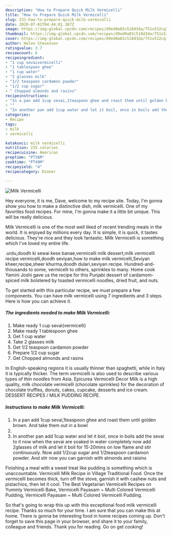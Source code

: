 ```yaml
---
description: "How to Prepare Quick Milk Vermicelli"
title: "How to Prepare Quick Milk Vermicelli"
slug: 231-how-to-prepare-quick-milk-vermicelli
date: 2020-07-01T04:44:01.367Z
image: https://img-global.cpcdn.com/recipes/d9ed0a03c518d3da/751x532cq70/milk-vermicelli-recipe-main-photo.jpg
thumbnail: https://img-global.cpcdn.com/recipes/d9ed0a03c518d3da/751x532cq70/milk-vermicelli-recipe-main-photo.jpg
cover: https://img-global.cpcdn.com/recipes/d9ed0a03c518d3da/751x532cq70/milk-vermicelli-recipe-main-photo.jpg
author: Helen Stevenson
ratingvalue: 3.7
reviewcount: 6
recipeingredient:
- "1 cup sevaivermicelli"
- "1 tablespoon ghee"
- "1 cup water"
- "2 glasses milk"
- "1/2 teaspoon cardamon powder"
- "1/2 cup sugar"
- " Chopped almonds and rasins"
recipeinstructions:
- "In a pan add 1cup sevai,1teaspoon ghee and roast them until golden brown. And take them out in a bowl"
- ""
- "In another pan add 1cup water and let it boil, once in boils add the sevai to it now when the sevai are soaked in water completely now add 2glasses of milk and let it boil for 15-20mins on low flame and stir continuously. Now add 1/2cup sugar and 1/2teaspoon cardamon powder. And stir now you can garnish with almonds and raisins"
categories:
- Recipe
tags:
- milk
- vermicelli

katakunci: milk vermicelli 
nutrition: 235 calories
recipecuisine: American
preptime: "PT36M"
cooktime: "PT49M"
recipeyield: "4"
recipecategory: Dinner

---
```



![Milk Vermicelli](https://img-global.cpcdn.com/recipes/d9ed0a03c518d3da/751x532cq70/milk-vermicelli-recipe-main-photo.jpg)

Hey everyone, it is me, Dave, welcome to my recipe site. Today, I'm gonna show you how to make a distinctive dish, milk vermicelli. One of my favorites food recipes. For mine, I'm gonna make it a little bit unique. This will be really delicious.

Milk Vermicelli is one of the most well liked of recent trending meals in the world. It is enjoyed by millions every day. It is simple, it is quick, it tastes delicious. They're nice and they look fantastic. Milk Vermicelli is something which I've loved my entire life.

.urdu,doodh ki sewai kese banae,vermicelli milk dessert,milk vermicelli recipe vermicelli,doodh seviyan,how to make milk vermicelli,Seviyan kheer,recipe,sheer khurma,doodh dulari,seviyan recipe. Hundred-and-thousands to some, vermicelli to others, sprinkles to many. Home cook Yamini Joshi gave us the recipe for this Punjabi dessert of cardamom-spiced milk bolstered by toasted vermicelli noodles, dried fruit, and nuts.


To get started with this particular recipe, we must prepare a few components. You can have milk vermicelli using 7 ingredients and 3 steps. Here is how you can achieve it.

<!--inarticleads1-->

##### The ingredients needed to make Milk Vermicelli:

1. Make ready 1 cup sevai(vermicelli)
1. Make ready 1 tablespoon ghee
1. Get 1 cup water
1. Take 2 glasses milk
1. Get 1/2 teaspoon cardamon powder
1. Prepare 1/2 cup sugar
1. Get  Chopped almonds and rasins


In English-speaking regions it is usually thinner than spaghetti, while in Italy it is typically thicker. The term vermicelli is also used to describe various types of thin noodles from Asia. Epicurea Vermicelli Decor Milk is a high quality, milk chocolate vermicelli (chocolate sprinkles) for the decoration of chocolate truffles, donuts, cakes, cupcake, desserts and ice cream. DESSERT RECIPES / MILK PUDDING RECIPE. 

<!--inarticleads2-->

##### Instructions to make Milk Vermicelli:

1. In a pan add 1cup sevai,1teaspoon ghee and roast them until golden brown. And take them out in a bowl
1. 
1. In another pan add 1cup water and let it boil, once in boils add the sevai to it now when the sevai are soaked in water completely now add 2glasses of milk and let it boil for 15-20mins on low flame and stir continuously. Now add 1/2cup sugar and 1/2teaspoon cardamon powder. And stir now you can garnish with almonds and raisins


Finishing a meal with a sweet treat like pudding is something which is unaccountable. Vermicelli Milk Recipe in Village Traditional Food. Once the vermicelli becomes thick, turn off the stove, garnish it with cashew nuts and pistachios, then let it cool. The Best Vegetarian Vermicelli Recipes on Yummly Vermicelli Bake, Vermicelli Payasam ~ Multi Colored Vermicelli Pudding, Vermicelli Payasam ~ Multi Colored Vermicelli Pudding. 

So that's going to wrap this up with this exceptional food milk vermicelli recipe. Thanks so much for your time. I am sure that you can make this at home. There is gonna be interesting food in home recipes coming up. Don't forget to save this page in your browser, and share it to your family, colleague and friends. Thank you for reading. Go on get cooking!
